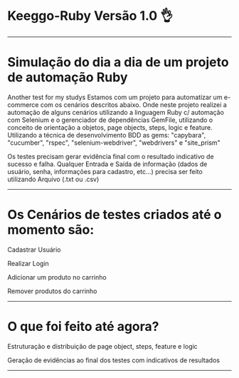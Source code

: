 # Keeggo-Ruby Versão 1.0 👌
---------------------------------------------------------------------------------------------------------------------------------------------------------------------------------------------

# Simulação do dia a dia de um projeto de automação Ruby

Another test for my studys
Estamos com um projeto para automatizar um e-commerce com os cenários descritos abaixo.
Onde neste projeto realizei a automação de alguns cenários utilizando a linguagem Ruby c/ automação com Selenium e o gerenciador de dependências GemFile, utilizando o conceito de orientação a objetos, page objects, steps, logic e feature. 
Utilizando a técnica de desenvolvimento BDD as gems: "capybara", "cucumber", "rspec", "selenium-webdriver", "webdrivers" e "site_prism"

Os testes precisam gerar evidência final com o resultado indicativo de sucesso e falha.
Qualquer Entrada e Saída de informação (dados de usuário, senha, informações para cadastro, etc...) precisa ser feito utilizando Arquivo (.txt ou .csv)

---------------------------------------------------------------------------------------------------------------------------------------------------------------------------------------------

# Os Cenários de testes criados até o momento são:

Cadastrar Usuário

Realizar Login 

Adicionar um produto no carrinho 

Remover produtos do carrinho 

---------------------------------------------------------------------------------------------------------------------------------------------------------------------------------------------

# O que foi feito até agora? 

Estruturação e distribuição de page object, steps, feature e logic

Geração de evidências ao final dos testes com indicativos de resultados

---------------------------------------------------------------------------------------------------------------------------------------------------------------------------------------------
